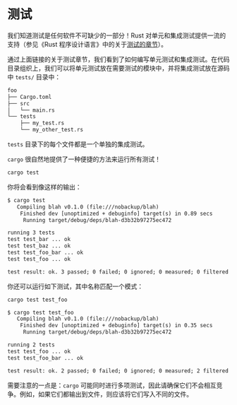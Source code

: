 # 测试

我们知道测试是任何软件不可缺少的一部分！Rust 对单元和集成测试提供一流的支持（参见《Rust 程序设计语言》中的关于[测试的章节](https://doc.rust-lang.org/book/ch11-00-testing.html)）。

通过上面链接的关于测试章节，我们看到了如何编写单元测试和集成测试。在代码目录组织上，我们可以将单元测试放在需要测试的模块中，并将集成测试放在源码中 `tests/` 目录中：

```txt
foo
├── Cargo.toml
├── src
│   └── main.rs
└── tests
    ├── my_test.rs
    └── my_other_test.rs
```

`tests` 目录下的每个文件都是一个单独的集成测试。

`cargo` 很自然地提供了一种便捷的方法来运行所有测试！

```sh
cargo test
```

你将会看到像这样的输出：

```txt
$ cargo test
   Compiling blah v0.1.0 (file:///nobackup/blah)
    Finished dev [unoptimized + debuginfo] target(s) in 0.89 secs
     Running target/debug/deps/blah-d3b32b97275ec472

running 3 tests
test test_bar ... ok
test test_baz ... ok
test test_foo_bar ... ok
test test_foo ... ok

test result: ok. 3 passed; 0 failed; 0 ignored; 0 measured; 0 filtered out
```

你还可以运行如下测试，其中名称匹配一个模式：

```sh
cargo test test_foo
```

```txt
$ cargo test test_foo
   Compiling blah v0.1.0 (file:///nobackup/blah)
    Finished dev [unoptimized + debuginfo] target(s) in 0.35 secs
     Running target/debug/deps/blah-d3b32b97275ec472

running 2 tests
test test_foo ... ok
test test_foo_bar ... ok

test result: ok. 2 passed; 0 failed; 0 ignored; 0 measured; 2 filtered out
```

需要注意的一点是：`cargo` 可能同时进行多项测试，因此请确保它们不会相互竞争。例如，如果它们都输出到文件，则应该将它们写入不同的文件。
